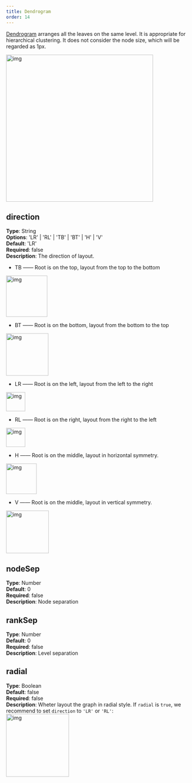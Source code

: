 ```yaml
---
title: Dendrogram
order: 14
---
```


<a href='https://en.wikipedia.org/wiki/Dendrogram' target='_blank'>Dendrogram</a> arranges all the leaves on the same level. It is appropriate for hierarchical clustering. It does not consider the node size, which will be regarded as 1px.

<img src='https://gw.alipayobjects.com/mdn/rms_f8c6a0/afts/img/A*zX7tSLqBvwcAAAAAAAAAAABkARQnAQ' width=400 alt='img'/>

## direction

**Type**: String<br />**Options**: 'LR' | 'RL' | 'TB' | 'BT' | 'H' | 'V'<br />**Default**: 'LR'<br />**Required**: false<br />**Description**: The direction of layout.

- TB —— Root is on the top, layout from the top to the bottom

<img src='https://gw.alipayobjects.com/mdn/rms_f8c6a0/afts/img/A*B2hvT4yzh7YAAAAAAAAAAABkARQnAQ' width=112 alt='img'/>

- BT —— Root is on the bottom, layout from the bottom to the top

<img src='https://gw.alipayobjects.com/mdn/rms_f8c6a0/afts/img/A*WkJeRI-EUBkAAAAAAAAAAABkARQnAQ' width=115 alt='img'/>

- LR —— Root is on the left, layout from the left to the right

<img src='https://gw.alipayobjects.com/mdn/rms_f8c6a0/afts/img/A*2lJ5SYrUqhQAAAAAAAAAAABkARQnAQ' width=52 alt='img'/>

- RL —— Root is on the right, layout from the right to the left

<img src='https://gw.alipayobjects.com/mdn/rms_f8c6a0/afts/img/A*UQlBR6dz8ZoAAAAAAAAAAABkARQnAQ' width=52 alt='img'/>

- H —— Root is on the middle, layout in horizontal symmetry.

<img src='https://gw.alipayobjects.com/mdn/rms_f8c6a0/afts/img/A*5FVzSqlW2H4AAAAAAAAAAABkARQnAQ' width=83 alt='img'/>

- V —— Root is on the middle, layout in vertical symmetry.

<img src='https://gw.alipayobjects.com/mdn/rms_f8c6a0/afts/img/A*ZFCiTLwCoAYAAAAAAAAAAABkARQnAQ' width=116 alt='img'/>

## nodeSep

**Type**: Number<br />**Default**: 0<br />**Required**: false<br />**Description**: Node separation

## rankSep

**Type**: Number<br />**Default**: 0<br />**Required**: false<br />**Description**: Level separation

## radial

**Type**: Boolean<br />**Default**: false<br />**Required**: false<br />**Description**: Wheter layout the graph in radial style. If `radial` is `true`, we recommend to set `direction` to `'LR'` or `'RL'`:<br /><img src='https://gw.alipayobjects.com/mdn/rms_f8c6a0/afts/img/A*MqFcTLAhXIsAAAAAAAAAAABkARQnAQ' width=171 alt='img'/>
